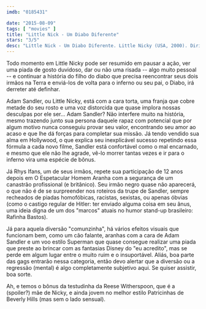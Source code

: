 ```yaml
---
imdb: "0185431"

date: "2015-08-09"
tags: [ "movies" ]
title: "Little Nick - Um Diabo Diferente"
stars: "3/5"
desc: "Little Nick - Um Diabo Diferente. Little Nicky (USA, 2000). Dirigido por Steven Brill. Escrito por Tim Herlihy, Adam Sandler, Steven Brill. Com Adam Sandler, Patricia Arquette, Harvey Keitel, Rhys Ifans, Tommy 'Tiny' Lister, Rodney Dangerfield, Allen Covert, Peter Dante, Jonathan Loughran."
---
```

Todo momento em Little Nicky pode ser resumido em pausar a ação, ver uma piada de gosto duvidoso, dar ou não uma risada -- algo muito pessoal -- e continuar a história do filho do diabo que precisa reencontrar seus dois irmãos na Terra e enviá-los de volta para o inferno ou seu pai, o Diabo, irá derreter até definhar.

Adam Sandler, ou Little Nicky, está com a cara torta, uma franja que cobre metade do seu rosto e uma voz distorcida que quase implora nossas desculpas por ele ser... Adam Sandler? Não interfere muito na história, mesmo trazendo junto sua persona daquele rapaz com potencial que por algum motivo nunca conseguiu provar seu valor, encontrando seu amor ao acaso e que lhe dá forças para completar sua missão. Já tendo vendido sua alma em Hollywood, o que explica seu inexplicável sucesso repetindo essa fórmula a cada novo filme, Sandler está confortável como o mal encarnado, e mesmo que ele não lhe agrade, vê-lo morrer tantas vezes e ir para o inferno vira uma espécie de bônus.

Já Rhys Ifans, um de seus irmãos, repete sua participação de 12 anos depois em O Espetacular Homem Aranha com a segurança de um canastrão profissional (e britânico). Seu irmão negro quase não aparecerá, o que não é de se surpreender nos roteiros da trupe de Sandler, sempre recheados de piadas homofóbicas, racistas, sexistas, ou apenas óbvias (como o castigo regular de Hitler: ter enviado alguma coisa em seu ânus, uma ideia digna de um dos "marcos" atuais no humor stand-up brasileiro: Rafinha Bastos).

Já para aquela diversão "comunzinha", há vários efeitos visuais que funcionam bem, como um cão falante, aranhas com a cara de Adam Sandler e um voo estilo Superman que quase consegue realizar uma piada que preste ao brincar com as fantasias Disney do "eu acredito", mas se perde em algum lugar entre o muito ruim e o insuportável. Aliás, boa parte das gags entrarão nessa categoria, então devo alertar que a diversão ou a regressão (mental) é algo completamente subjetivo aqui. Se quiser assistir, boa sorte.

Ah, e temos o bônus da testudinha da Reese Witherspoon, que é a (spoiler?) mãe de Nicky, e ainda jovem no melhor estilo Patricinhas de Beverly Hills (mas sem o lado sensual).
